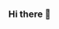 ### Hi there 👋

<!--
**Huanvanpham999/Huanvanpham999** là một ✨ _đặc biệt_ ✨ kho lưu trữ vì `README.md` (tệp này) của nó xuất hiện trên hồ sơ GitHub của bạn.



